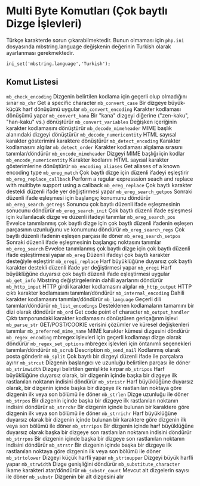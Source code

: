 # Multi Byte Komutları (Çok baytlı Dizge İşlevleri)

Türkçe karakterde sorun çıkarabilmektedir. Bunun olmaması için ```php.ini``` dosyasında mbstring.language değişkenin değerinin Turkish olarak ayarlanması gerekmektedir.

```ini_set('mbstring.language','Turkish');```

## Komut Listesi
```mb_check_encoding``` Dizgenin belirtilen kodlama için geçerli olup olmadığını sınar
```mb_chr``` Get a specific character
```mb_convert_case``` Bir dizgeye büyük-küçük harf dönüşümü uygular
```mb_convert_encoding``` Karakter kodlaması dönüşümü yapar
```mb_convert_kana``` Bir "kana" dizgeyi diğerine ("zen-kaku", "han-kaku" vs.) dönüştürür
```mb_convert_variables``` Değişken içeriğinin karakter kodlamasını dönüştürür
```mb_decode_mimeheader``` MIME başlık alanındaki dizgeyi dönüştürür
```mb_decode_numericentity``` HTML sayısal karakter gösterimini karaktere dönüştürür
```mb_detect_encoding``` Karakter kodlamasını algılar
```mb_detect_order``` Karakter kodlaması algılama sırasını tanımlar/döndürür
```mb_encode_mimeheader``` Dizgeyi MIME başlığı için kodlar
```mb_encode_numericentity``` Karakter kodlarını HTML sayısal karakter gösterimlerine dönüştürür
```mb_encoding_aliases``` Get aliases of a known encoding type
```mb_ereg_match``` Çok baytlı dizge için düzenli ifadeyi eşleştirir
```mb_ereg_replace_callback``` Perform a regular expresssion seach and replace with multibyte support using a callback
```mb_ereg_replace``` Çok baytlı karakter destekli düzenli ifade yer değiştirmesi yapar
```mb_ereg_search_getpos``` Sonraki düzenli ifade eşleşmesi için başlangıç konumunu döndürür
```mb_ereg_search_getregs``` Sonuncu çok baytlı düzenli ifade eşleşmesinin sonucunu döndürür
```mb_ereg_search_init``` Çok baytlı düzenli ifade eşleşmesi için kullanılacak dizge ve düzenli ifadeyi tanımlar
```mb_ereg_search_pos``` Evvelce tanımlanmış çok baytlı dizge için çok baytlı düzenli ifadenin eşleşen parçasının uzunluğunu ve konumunu döndürür
```mb_ereg_search_regs``` Çok baytlı düzenli ifadenin eşleşen parçası ile döner
```mb_ereg_search_setpos``` Sonraki düzenli ifade eşleşmesinin başlangıç noktasını tanımlar
```mb_ereg_search``` Evvelce tanımlanmış çok baytlı dizge için çok baytlı düzenli ifade eşleştirmesi yapar
```mb_ereg``` Düzenli ifadeyi çok baytlı karakter desteğiyle eşleştirir
```mb_eregi_replace``` Harf büyüklüğüne duyarsız çok baytlı karakter destekli düzenli ifade yer değiştirmesi yapar
```mb_eregi``` Harf büyüklüğüne duyarsız çok baytlı düzenli ifade eşleştirmesi uygular
```mb_get_info``` Mbstring değiştirgelerinin dahili ayarlarını döndürür
```mb_http_input``` HTTP girdi karakter kodlamasını algılar
```mb_http_output``` HTTP çıktı karakter kodlamasını tanımlar/döndürür
```mb_internal_encoding``` Dahili karakter kodlamasını tanımlar/döndürür
```mb_language``` Geçerli dili tanımlar/döndürür
```mb_list_encodings``` Desteklenen kodlamaların tamamını bir dizi olarak döndürür
```mb_ord``` Get code point of character
```mb_output_handler``` Çıktı tamporundaki karakter kodlamasını dönüştüren geriçağırım işlevi
```mb_parse_str``` GET/POST/COOKIE verisini çözümler ve küresel değişkenleri tanımlar
```mb_preferred_mime_name``` MIME karakter kümesi dizgesini döndürür
```mb_regex_encoding``` mbregex işlevleri için geçerli kodlamayı dizge olarak döndürür
```mb_regex_set_options``` mbregex işlevleri için öntanımlı seçenekleri tanımlar/döndürür
```mb_scrub``` Description
```mb_send_mail``` Kodlanmış olarak posta gönderir
```mb_split``` Çok baytlı bir dizgeyi düzenli ifade ile parçalara ayırır
```mb_strcut``` Dizgenin başlangıcı ve uzunluğu belirtilen parçası ile döner
```mb_strimwidth``` Dizgeyi belirtilen genişlikte kırpar
```mb_stripos``` Harf büyüklüğüne duyarsız olarak, bir dizgenin içinde başka bir dizgeye ilk rastlanılan noktanın indisini döndürür
```mb_stristr``` Harf büyüklüğüne duyarsız olarak, bir dizgenin içinde başka bir dizgeye ilk rastlanılan noktaya göre dizgenin ilk veya son bölümü ile döner
```mb_strlen``` Dizge uzunluğu ile döner
```mb_strpos``` Bir dizgenin içinde başka bir dizgeye ilk rastlanılan noktanın indisini döndürür
```mb_strrchr``` Bir dizgenin içinde bulunan bir karaktere göre dizgenin ilk veya son bölümü ile döner
```mb_strrichr``` Harf büyüklüğüne duyarsız olarak bir dizgenin içinde bulunan bir karaktere göre dizgenin ilk veya son bölümü ile döner
```mb_strripos``` Bir dizgenin içinde harf büyüklüğüne duyarsız olarak başka bir dizgeye son rastlanılan noktanın indisini döndürür
```mb_strrpos``` Bir dizgenin içinde başka bir dizgeye son rastlanılan noktanın indisini döndürür
```mb_strstr``` Bir dizgenin içinde başka bir dizgeye ilk rastlanılan noktaya göre dizgenin ilk veya son bölümü ile döner
```mb_strtolower``` Dizgeyi küçük harfli yapar
```mb_strtoupper``` Dizgeyi büyük harfli yapar
```mb_strwidth``` Dizge genişliğini döndürür
```mb_substitute_character``` İkame karakteri atar/döndürür
```mb_substr_count``` Mevcut alt dizgelerin sayısı ile döner
```mb_substr``` Dizgenin bir alt dizgesini alır
